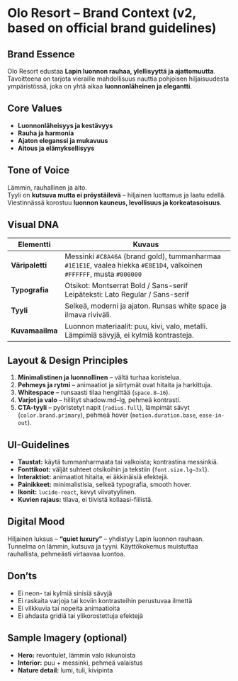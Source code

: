 # Olo Resort – Brand Context (v2, based on official brand guidelines)

## Brand Essence
Olo Resort edustaa **Lapin luonnon rauhaa, ylellisyyttä ja ajattomuutta**.  
Tavoitteena on tarjota vieraille mahdollisuus nauttia pohjoisen hiljaisuudesta ympäristössä, joka on yhtä aikaa **luonnonläheinen ja elegantti**.

## Core Values
- **Luonnonläheisyys ja kestävyys**
- **Rauha ja harmonia**
- **Ajaton eleganssi ja mukavuus**
- **Aitous ja elämyksellisyys**

## Tone of Voice
Lämmin, rauhallinen ja aito.  
Tyyli on **kutsuva mutta ei pröystäilevä** – hiljainen luottamus ja laatu edellä.  
Viestinnässä korostuu **luonnon kauneus, levollisuus ja korkeatasoisuus**.

## Visual DNA
| Elementti | Kuvaus |
|------------|--------|
| **Väripaletti** | Messinki `#C8A46A` (brand gold), tummanharmaa `#1E1E1E`, vaalea hiekka `#E8E1D4`, valkoinen `#FFFFFF`, musta `#000000` |
| **Typografia** | Otsikot: Montserrat Bold / Sans-serif<br>Leipäteksti: Lato Regular / Sans-serif |
| **Tyyli** | Selkeä, moderni ja ajaton. Runsas white space ja ilmava riviväli. |
| **Kuvamaailma** | Luonnon materiaalit: puu, kivi, valo, metalli. Lämpimiä sävyjä, ei kylmiä kontrasteja. |

## Layout & Design Principles
1. **Minimalistinen ja luonnollinen** – vältä turhaa koristelua.  
2. **Pehmeys ja rytmi** – animaatiot ja siirtymät ovat hitaita ja harkittuja.  
3. **Whitespace** – runsaasti tilaa hengittää (`space.8–16`).  
4. **Varjot ja valo** – hillityt shadow.md–lg, pehmeä kontrasti.  
5. **CTA-tyyli** – pyöristetyt napit (`radius.full`), lämpimät sävyt (`color.brand.primary`), pehmeä hover (`motion.duration.base`, `ease-in-out`).  

## UI-Guidelines
- **Taustat:** käytä tummanharmaata tai valkoista; kontrastina messinkiä.  
- **Fonttikoot:** väljät suhteet otsikoihin ja tekstiin (`font.size.lg–3xl`).  
- **Interaktiot:** animaatiot hitaita, ei äkkinäisiä efektejä.  
- **Painikkeet:** minimalistisia, selkeä typografia, smooth hover.  
- **Ikonit:** `lucide-react`, kevyt viivatyylinen.  
- **Kuvien rajaus:** tilava, ei tiivistä kollaasi-fiilistä.  

## Digital Mood
Hiljainen luksus – **“quiet luxury”** – yhdistyy Lapin luonnon rauhaan.  
Tunnelma on lämmin, kutsuva ja tyyni. Käyttökokemus muistuttaa rauhallista, pehmeästi virtaavaa luontoa.

## Don’ts
- Ei neon- tai kylmiä sinisiä sävyjä  
- Ei raskaita varjoja tai koviin kontrasteihin perustuvaa ilmettä  
- Ei vilkkuvia tai nopeita animaatioita  
- Ei ahdasta gridiä tai ylikorostettuja efektejä  

## Sample Imagery (optional)
- **Hero:** revontulet, lämmin valo ikkunoista  
- **Interior:** puu + messinki, pehmeä valaistus  
- **Nature detail:** lumi, tuli, kivipinta  